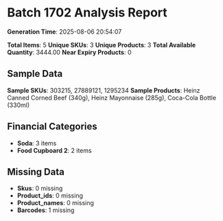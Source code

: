 # Batch 1702 Analysis Report

**Generation Time**: 2025-08-06 20:54:07

**Total Items**: 5
**Unique SKUs**: 3
**Unique Products**: 3
**Total Available Quantity**: 3444.00
**Near Expiry Products**: 0

## Sample Data
**Sample SKUs**: 303215, 27889121, 1295234
**Sample Products**: Heinz Canned Corned Beef (340g), Heinz Mayonnaise (285g), Coca-Cola Bottle (330ml)

## Financial Categories
- **Soda**: 3 items
- **Food Cupboard 2**: 2 items

## Missing Data
- **Skus**: 0 missing
- **Product_ids**: 0 missing
- **Product_names**: 0 missing
- **Barcodes**: 1 missing
